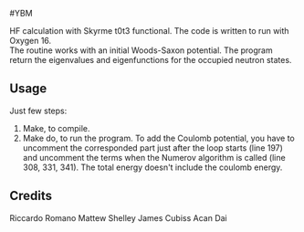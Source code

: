 
#YBM

HF calculation with Skyrme t0t3 functional. The code is written to run with Oxygen 16. <br />
The routine works with an initial Woods-Saxon potential. 
The program return the eigenvalues and eigenfunctions for the occupied neutron states.

## Usage

Just few steps:
1. Make, to compile.
2. Make do, to run the program.
To add the Coulomb potential, you have to uncomment the corresponded part just after the loop starts (line 197) and uncomment the terms when the Numerov algorithm is called (line 308, 331, 341).
The total energy doesn't include the coulomb energy.
	

## Credits

Riccardo Romano
Mattew Shelley
James Cubiss
Acan Dai
